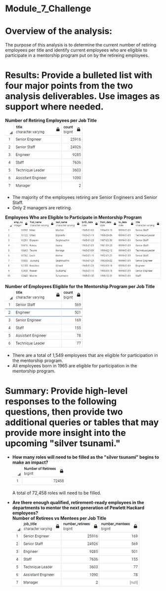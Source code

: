 # Module_7_Challenge

# Overview of the analysis: 
 The purpose of this analysis is to determine the current number of retiring employees per title and identify current employees who are eligible to participate in a mentorship program put on by the retireing employees. 
 
# Results: Provide a bulleted list with four major points from the two analysis deliverables. Use images as support where needed.

**Number of Retiring Employees per Job Title**                                                                                                 
![This is an image](https://github.com/nsmeltz/Module_7_Challenge/blob/63fca998e56084fa2dbcb3ba1d701a1ffc5c3839/Data/retiring_titles.png)

  - The majority of the employees retiring are Senior Engineers and Senior Staff.
  - Only 2 managers are retiring. 

**Employees Who are Eligible to Participate in Mentorship Program**                                                               
![Mentorship Program](https://github.com/nsmeltz/Module_7_Challenge/blob/63fca998e56084fa2dbcb3ba1d701a1ffc5c3839/Data/mentorship_eligibilty.png)

**Number of Employees Eligible for the Mentorship Program per Job Title**                                                        
![Mentorship Numbers](https://github.com/nsmeltz/Module_7_Challenge/blob/871c641ebd0889750d5f71c05cffd849a6fb9734/Data/mentorship_titles.png)

  - There are a total of 1,549 employees that are eligible for participation in the mentorship program.
  - All employees born in 1965 are eligible for participation in the mentorship program.
  
# Summary: Provide high-level responses to the following questions, then provide two additional queries or tables that may provide more insight into the upcoming "silver tsunami."
  - **How many roles will need to be filled as the "silver tsunami" begins to make an impact?**                                                                             
![Retirees](https://github.com/nsmeltz/Module_7_Challenge/blob/02bfaf081b93cb7ea2e000d4fc5a143eb2da6348/Data/number%20of%20retirees.png)
                                                         
    A total of 72,458 roles will need to be filled.
    
  - **Are there enough qualified, retirement-ready employees in the departments to mentor the next generation of Pewlett Hackard employees?**                                      
  **Number of Retirees vs Mentees per Job Title**                                                                                                           
  ![Retirees vs Mentees](https://github.com/nsmeltz/Module_7_Challenge/blob/b842893dc3f8324f0d8b64250baaa7d0bf1b6e7d/Data/retirees_vs_mentees.png)                

